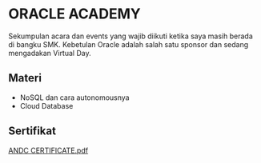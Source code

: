 # ORACLE ACADEMY

Sekumpulan acara dan events yang wajib diikuti ketika saya masih berada di bangku SMK. Kebetulan Oracle adalah salah satu sponsor dan sedang mengadakan Virtual Day.

## Materi

- NoSQL dan cara autonomousnya
- Cloud Database

## Sertifikat

[ANDC CERTIFICATE.pdf](https://github.com/nugrahaas/IF214002/files/8288372/ANDC.CERTIFICATE.pdf)
